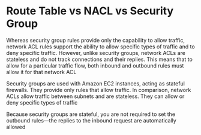 # Route Table vs NACL vs Security Group

Whereas security group rules provide only the capability to allow traffic, network ACL
rules support the ability to allow specific types of traffic and to deny specific traffic.
However, unlike security groups, network ACLs are stateless and do not track connections and their replies. This means that to allow for a particular traffic flow, both inbound and outbound rules must allow it for that network ACL

Security groups are used with Amazon EC2 instances, acting as stateful
firewalls. They provide only rules that allow traffic. In comparison, network ACLs
allow traffic between subnets and are stateless. They can allow or deny specific types of traffic

Because security groups are stateful, you are not required to set the outbound rules—the replies to the inbound request are automatically allowed